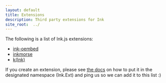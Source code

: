 ```yaml
---
layout: default
title: Extensions
description: Third party extensions for Ink
site_root:  ../
---
```


The following is a list of Ink.js extensions:

 * [ink-oembed](http://github.com/rogeriopvl/ink-oembed)
 * [inkmorse](https://github.com/celso/inkmorse)
 * [k(Ink)](https://github.com/entomb/k-ink-interface)

If you create an extension, please see [the docs](http://localhost:4000/javascript/Ink/#Ink_1-Ink_1-createExt) on how to put it in the designated namespace (Ink.Ext) and ping us so we can add it to this list :)

